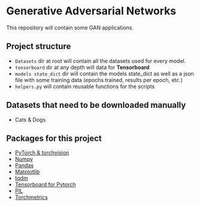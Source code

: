 # Generative Adversarial Networks

This repository will contain some GAN applications.

## Project structure
- `Datasets` dir at root will contain all the datasets used for every model.
- `tensorboard` dir at any depth will data for **Tensorboard**
- `models state_dict` dir will contain the models state_dict as well as a json file with some training data
  (epochs trained, results per epoch, etc.)
- `helpers.py` will contain reusable functions for the scripts

## Datasets that need to be downloaded manually
- Cats & Dogs

## Packages for this project

 - [PyTorch & torchvision](https://pytorch.org/get-started/locally/)
 - [Numpy](https://numpy.org/install/)
 - [Pandas](https://pandas.pydata.org/docs/getting_started/index.html)
 - [Matplotlib](https://matplotlib.org/stable/install/index.html)
 - [tqdm](https://pypi.org/project/tqdm/)
 - [Tensorboard for Pytorch](https://pytorch.org/tutorials/recipes/recipes/tensorboard_with_pytorch.html#run-tensorboard)
 - [PIL](https://pypi.org/project/pillow/)
 - [Torchmetrics](https://lightning.ai/docs/torchmetrics/stable/)